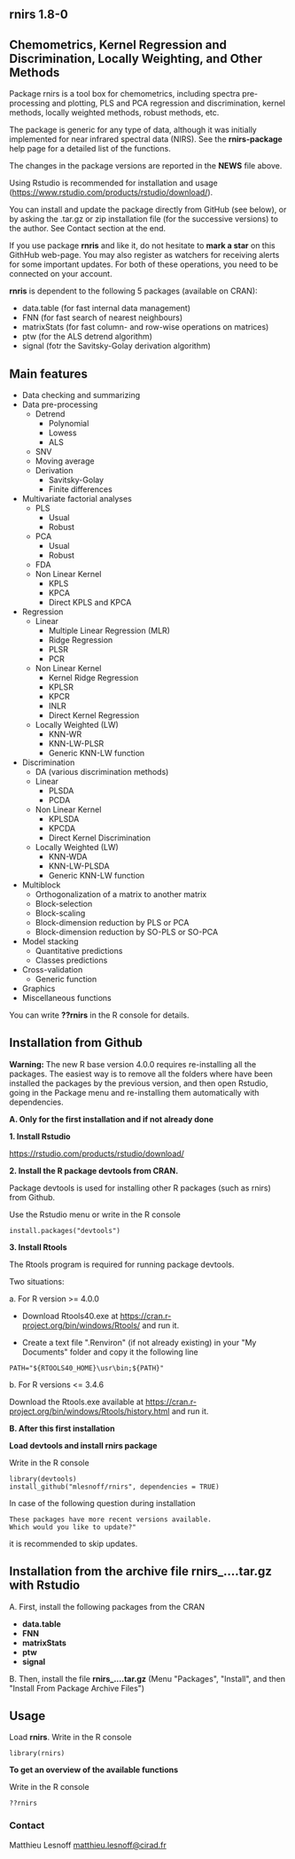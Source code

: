 ## rnirs 1.8-0
## Chemometrics, Kernel Regression and Discrimination, Locally Weighting, and Other Methods  

Package rnirs is a tool box for chemometrics, including spectra pre-processing and plotting, PLS and PCA regression and discrimination, kernel methods, locally weighted methods, robust methods, etc.

The package is generic for any type of data, although it was initially implemented for near infrared spectral data (NIRS). See the **rnirs-package** help page for a detailed list of the functions.

The changes in the package versions are reported in the **NEWS** file above. 

Using Rstudio is recommended for installation and usage (https://www.rstudio.com/products/rstudio/download/).

You can install and update the package directly from GitHub (see below), or by asking the .tar.gz or zip installation file (for the successive versions) to the author. See Contact section at the end. 

If you use package **rnris** and like it, do not hesitate to **mark a star** on this GithHub web-page. You may also register as watchers for receiving alerts for some important updates. For both of these operations, you need to be connected on your account.

**rnris** is dependent to the following 5 packages (available on CRAN):

- data.table      (for fast internal data management)
- FNN             (for fast search of nearest neighbours) 
- matrixStats     (for fast column- and row-wise operations on matrices)
- ptw             (for the ALS detrend algorithm)
- signal          (fotr the Savitsky-Golay derivation algorithm)

## Main features 

* Data checking and summarizing
* Data pre-processing
    - Detrend
        - Polynomial
        - Lowess
        - ALS
    - SNV
    - Moving average
    - Derivation
        - Savitsky-Golay
        - Finite differences
* Multivariate factorial analyses 
    - PLS
        - Usual
        - Robust
    - PCA
        - Usual
        - Robust
    - FDA
    - Non Linear Kernel
        - KPLS
        - KPCA
        - Direct KPLS and KPCA
* Regression
    - Linear
        - Multiple Linear Regression (MLR)
        - Ridge Regression
        - PLSR
        - PCR
    - Non Linear Kernel
        - Kernel Ridge Regression
        - KPLSR
        - KPCR 
        - INLR
        - Direct Kernel Regression
    - Locally Weighted (LW)
        - KNN-WR
        - KNN-LW-PLSR
        - Generic KNN-LW function
* Discrimination
    - DA (various discrimination methods)
    - Linear
        - PLSDA
        - PCDA
    - Non Linear Kernel
        - KPLSDA
        - KPCDA
        - Direct Kernel Discrimination
    - Locally Weighted (LW)
        - KNN-WDA
        - KNN-LW-PLSDA
        - Generic KNN-LW function
* Multiblock
    - Orthogonalization of a matrix to another matrix
    - Block-selection
    - Block-scaling
    - Block-dimension reduction by PLS or PCA
    - Block-dimension reduction by SO-PLS or SO-PCA
* Model stacking
    - Quantitative predictions
    - Classes predictions
* Cross-validation
    - Generic function
* Graphics
* Miscellaneous functions

You can write **??rnirs** in the R console for details.

## Installation from Github

**Warning:** The new R base version 4.0.0 requires re-installing all the packages. The easiest way is to remove all the folders where have been installed the packages by the previous version, and then open Rstudio, going in the Package menu and re-installing them automatically with dependencies.

**A. Only for the first installation and if not already done** 

**1. Install Rstudio**

https://rstudio.com/products/rstudio/download/ 

**2. Install the R package devtools from CRAN.** 

Package devtools is used for installing other R packages (such as rnirs) from Github.  

Use the Rstudio menu or write in the R console
```{r}
install.packages("devtools")
```

**3. Install Rtools**

The Rtools program is required for running package devtools.

Two situations:

a. For R version >= 4.0.0

- Download Rtools40.exe at https://cran.r-project.org/bin/windows/Rtools/ and run it.

- Create a text file ".Renviron" (if not already existing) in your "My Documents" folder and copy it the following line
```{r}
PATH="${RTOOLS40_HOME}\usr\bin;${PATH}"
```

b. For R versions <= 3.4.6

Download the Rtools.exe available at https://cran.r-project.org/bin/windows/Rtools/history.html and run it.

**B. After this first installation** 

**Load devtools and install rnirs package** 

Write in the R console
```{r}
library(devtools)
install_github("mlesnoff/rnirs", dependencies = TRUE)
```

In case of the following question during installation
```{r}
These packages have more recent versions available.
Which would you like to update?"
```
it is recommended to skip updates.

## Installation from the archive file rnirs_....tar.gz with Rstudio

A. First, install the following packages from the CRAN

- **data.table**
- **FNN**
- **matrixStats**
- **ptw**
- **signal**

B. Then, install the file **rnirs_....tar.gz** (Menu "Packages", "Install", and then "Install From Package Archive Files")

## Usage

Load **rnirs**. Write in the R console

```{r}
library(rnirs)
```
**To get an overview of the available functions**

Write in the R console

```{r}
??rnirs
```
### Contact

Matthieu Lesnoff
matthieu.lesnoff@cirad.fr

